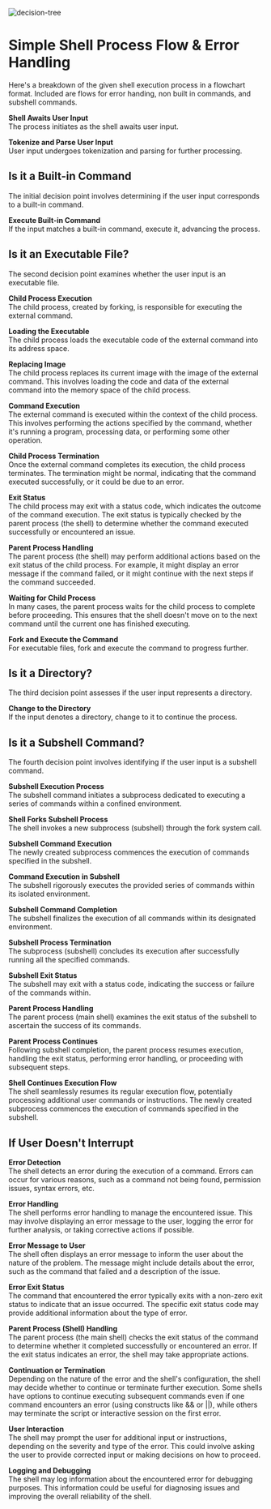 ![decision-tree](https://github.com/manningstinson/holbertonschool-simple_shell/assets/104523090/407a7ec2-3e1f-4577-8b24-b29eb55e2d87)

# Simple Shell Process Flow & Error Handling
Here's a breakdown of the given shell execution process in a flowchart format. Included are flows for error handing, non built in commands, and subshell commands.  

**Shell Awaits User Input** <br>
The process initiates as the shell awaits user input.

**Tokenize and Parse User Input** <br>
User input undergoes tokenization and parsing for further processing.

## Is it a Built-in Command
The initial decision point involves determining if the user input corresponds to a built-in command.

**Execute Built-in Command** <br>
If the input matches a built-in command, execute it, advancing the process.

## Is it an Executable File?
The second decision point examines whether the user input is an executable file.

**Child Process Execution** <br>
The child process, created by forking, is responsible for executing the external command.

**Loading the Executable** <br>
The child process loads the executable code of the external command into its address space.

**Replacing Image** <br>
The child process replaces its current image with the image of the external command. This involves loading the code and data of the external command into the memory space of the child process.

**Command Execution** <br>
The external command is executed within the context of the child process. This involves performing the actions specified by the command, whether it's running a program, processing data, or performing some other operation.

**Child Process Termination** <br>
Once the external command completes its execution, the child process terminates. The termination might be normal, indicating that the command executed successfully, or it could be due to an error.

**Exit Status** <br>
The child process may exit with a status code, which indicates the outcome of the command execution. The exit status is typically checked by the parent process (the shell) to determine whether the command executed successfully or encountered an issue.

**Parent Process Handling** <br>
The parent process (the shell) may perform additional actions based on the exit status of the child process. For example, it might display an error message if the command failed, or it might continue with the next steps if the command succeeded.

**Waiting for Child Process** <br>
In many cases, the parent process waits for the child process to complete before proceeding. This ensures that the shell doesn't move on to the next command until the current one has finished executing.

**Fork and Execute the Command** <br>
For executable files, fork and execute the command to progress further.

## Is it a Directory?
The third decision point assesses if the user input represents a directory.

**Change to the Directory** <br>
If the input denotes a directory, change to it to continue the process.

## Is it a Subshell Command?
The fourth decision point involves identifying if the user input is a subshell command.

**Subshell Execution Process**<br>
The subshell command initiates a subprocess dedicated to executing a series of commands within a confined environment.

**Shell Forks Subshell Process** <br>
The shell invokes a new subprocess (subshell) through the fork system call.

**Subshell Command Execution**<br>
The newly created subprocess commences the execution of commands specified in the subshell.

**Command Execution in Subshell**<br>
The subshell rigorously executes the provided series of commands within its isolated environment.

**Subshell Command Completion**<br>
The subshell finalizes the execution of all commands within its designated environment.

**Subshell Process Termination**<br>
The subprocess (subshell) concludes its execution after successfully running all the specified commands.

**Subshell Exit Status**<br>
The subshell may exit with a status code, indicating the success or failure of the commands within.

**Parent Process Handling**<br>
The parent process (main shell) examines the exit status of the subshell to ascertain the success of its commands.

**Parent Process Continues**<br>
Following subshell completion, the parent process resumes execution, handling the exit status, performing error handling, or proceeding with subsequent steps.

**Shell Continues Execution Flow**<br>
The shell seamlessly resumes its regular execution flow, potentially processing additional user commands or instructions. The newly created subprocess commences the execution of commands specified in the subshell.

## If User Doesn't Interrupt

**Error Detection** <br>
The shell detects an error during the execution of a command. Errors can occur for various reasons, such as a command not being found, permission issues, syntax errors, etc.

**Error Handling** <br>
The shell performs error handling to manage the encountered issue. This may involve displaying an error message to the user, logging the error for further analysis, or taking corrective actions if possible.

**Error Message to User** <br>
The shell often displays an error message to inform the user about the nature of the problem. The message might include details about the error, such as the command that failed and a description of the issue.

**Error Exit Status** <br>
The command that encountered the error typically exits with a non-zero exit status to indicate that an issue occurred. The specific exit status code may provide additional information about the type of error.

**Parent Process (Shell) Handling** <br>
The parent process (the main shell) checks the exit status of the command to determine whether it completed successfully or encountered an error. If the exit status indicates an error, the shell may take appropriate actions.

**Continuation or Termination** <br>
Depending on the nature of the error and the shell's configuration, the shell may decide whether to continue or terminate further execution. Some shells have options to continue executing subsequent commands even if one command encounters an error (using constructs like && or ||), while others may terminate the script or interactive session on the first error.

**User Interaction** <br>
The shell may prompt the user for additional input or instructions, depending on the severity and type of the error. This could involve asking the user to provide corrected input or making decisions on how to proceed.

**Logging and Debugging** <br>
The shell may log information about the encountered error for debugging purposes. This information could be useful for diagnosing issues and improving the overall reliability of the shell.
